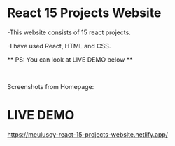 # React 15 Projects Website

-This website consists of 15 react projects.

-I have used React, HTML and CSS.


** PS: You can look at LIVE DEMO below **

<br>

Screenshots from Homepage:


<h1>LIVE DEMO</h1>

https://meulusoy-react-15-projects-website.netlify.app/
